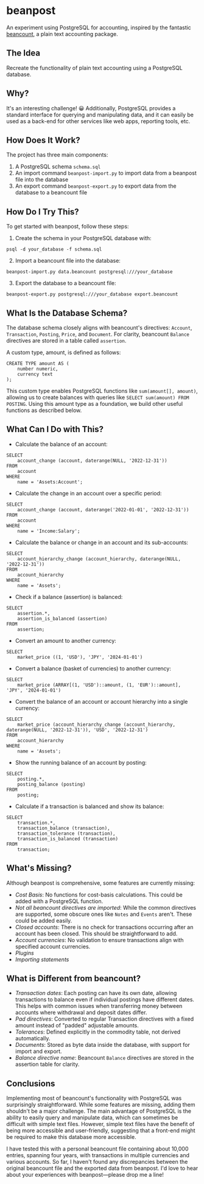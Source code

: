 # beanpost

An experiment using PostgreSQL for accounting, inspired by the fantastic [beancount](https://beancount.github.io), a plain text accounting package.

## The Idea

Recreate the functionality of plain text accounting using a PostgreSQL database.

## Why?

It's an interesting challenge! 😀 Additionally, PostgreSQL provides a standard interface for querying and manipulating data, and it can easily be used as a back-end for other services like web apps, reporting tools, etc.

## How Does It Work?

The project has three main components:

1. A PostgreSQL schema `schema.sql`
2. An import command `beanpost-import.py` to import data from a beanpost file into the database
3. An export command `beanpost-export.py` to export data from the database to a beancount file

## How Do I Try This?

To get started with beanpost, follow these steps:

1. Create the schema in your PostgreSQL database with:

`psql -d your_database -f schema.sql`

2. Import a beancount file into the database:

`beanpost-import.py data.beancount postgresql:///your_database`

3. Export the database to a beancount file:

`beanpost-export.py postgresql:///your_database export.beancount`

## What Is the Database Schema?

The database schema closely aligns with beancount's directives: `Account`, `Transaction`, `Posting`, `Price`, and `Document`. For clarity, beancount `Balance` directives are stored in a table called `assertion`.

A custom type, amount, is defined as follows:

```
CREATE TYPE amount AS (
	number numeric,
	currency text
);
```

This custom type enables PostgreSQL functions like `sum(amount[], amount)`, allowing us to create balances with queries like `SELECT sum(amount) FROM POSTING`. Using this amount type as a foundation, we build other useful functions as described below.

## What Can I Do with This?

- Calculate the balance of an account:

```
SELECT
	account_change (account, daterange(NULL, '2022-12-31'))
FROM
	account
WHERE
	name = 'Assets:Account';
```

- Calculate the change in an account over a specific period:

```
SELECT
	account_change (account, daterange('2022-01-01', '2022-12-31'))
FROM
	account
WHERE
	name = 'Income:Salary';
```

- Calculate the balance or change in an account and its sub-accounts:

```
SELECT
	account_hierarchy_change (account_hierarchy, daterange(NULL, '2022-12-31'))
FROM
	account_hierarchy
WHERE
	name = 'Assets';
```

- Check if a balance (assertion) is balanced:

```
SELECT
	assertion.*,
	assertion_is_balanced (assertion)
FROM
	assertion;
```

- Convert an amount to another currency:

```
SELECT
	market_price ((1, 'USD'), 'JPY', '2024-01-01')
```

- Convert a balance (basket of currencies) to another currency:

```
SELECT
	market_price (ARRAY[(1, 'USD')::amount, (1, 'EUR')::amount], 'JPY', '2024-01-01')
```

- Convert the balance of an account or account hierarchy into a single currency:

```
SELECT
	market_price (account_hierarchy_change (account_hierarchy, daterange(NULL, '2022-12-31')), 'USD', '2022-12-31')
FROM
	account_hierarchy
WHERE
	name = 'Assets';
```

- Show the running balance of an account by posting:

```
SELECT
	posting.*,
	posting_balance (posting)
FROM
	posting;
```

- Calculate if a transaction is balanced and show its balance:

```
SELECT
	transaction.*,
	transaction_balance (transaction),
	transaction_tolerance (transaction),
	transaction_is_balanced (transaction)
FROM
	transaction;
```

## What's Missing?

Although beanpost is comprehensive, some features are currently missing:

- _Cost Basis_: No functions for cost-basis calculations. This could be added with a PostgreSQL function.
- _Not all beancount directives are imported_: While the common directives are supported, some obscure ones like `Notes` and `Events` aren't. These could be added easily.
- _Closed accounts_: There is no check for transactions occurring after an account has been closed. This should be straightforward to add.
- _Account currencies_: No validation to ensure transactions align with specified account currencies.
- _Plugins_
- _Importing statements_

## What is Different from beancount?

- _Transaction dates_: Each posting can have its own date, allowing transactions to balance even if individual postings have different dates. This helps with common issues when transferring money between accounts where withdrawal and deposit dates differ.
- _Pad directives_: Converted to regular Transaction directives with a fixed amount instead of "padded" adjustable amounts.
- _Tolerances_: Defined explicitly in the commodity table, not derived automatically.
- _Documents_: Stored as byte data inside the database, with support for import and export.
- _Balance directive name_: Beancount `Balance` directives are stored in the assertion table for clarity.

## Conclusions

Implementing most of beancount's functionality with PostgreSQL was surprisingly straightforward. While some features are missing, adding them shouldn't be a major challenge. The main advantage of PostgreSQL is the ability to easily query and manipulate data, which can sometimes be difficult with simple text files. However, simple text files have the benefit of being more accessible and user-friendly, suggesting that a front-end might be required to make this database more accessible.

I have tested this with a personal beancount file containing about 10,000 entries, spanning four years, with transactions in multiple currencies and various accounts. So far, I haven't found any discrepancies between the original beancount file and the exported data from beanpost. I'd love to hear about your experiences with beanpost—please drop me a line!
